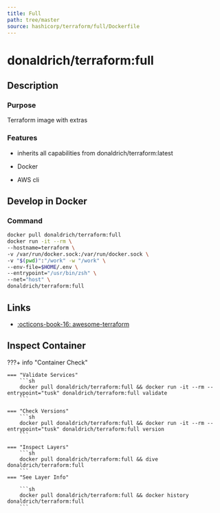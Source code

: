 ```yaml
---
title: Full
path: tree/master
source: hashicorp/terraform/full/Dockerfile
---
```


# donaldrich/terraform:full

## Description

### Purpose

Terraform image with extras

### Features

* inherits all capabilities from donaldrich/terraform:latest

* Docker

* AWS cli

## Develop in Docker

### Command

```sh
docker pull donaldrich/terraform:full
docker run -it --rm \
--hostname=terraform \
-v /var/run/docker.sock:/var/run/docker.sock \
-v "$(pwd)":"/work" -w "/work" \
--env-file=$HOME/.env \
--entrypoint="/usr/bin/zsh" \
--net="host" \
donaldrich/terraform:full
```
## Links

* [:octicons-book-16: awesome-terraform](https://github.com/shuaibiyy/awesome-terraform)

## Inspect Container

???+ info "Container Check"

    === "Validate Services"
        ```sh
        docker pull donaldrich/terraform:full && docker run -it --rm --entrypoint="tusk" donaldrich/terraform:full validate
        ```

    === "Check Versions"
        ```sh
        docker pull donaldrich/terraform:full && docker run -it --rm --entrypoint="tusk" donaldrich/terraform:full version
        ```

    === "Inspect Layers"
        ```sh
        docker pull donaldrich/terraform:full && dive donaldrich/terraform:full
        ```
    === "See Layer Info"

        ```sh
        docker pull donaldrich/terraform:full && docker history donaldrich/terraform:full
        ```
